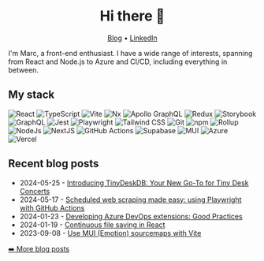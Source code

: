 <h1 align="center">Hi there 👋 </h1>

<p align="center">
  <a href="https://www.marcveens.nl">Blog</a> •
  <a href="https://www.linkedin.com/in/marcveens/">LinkedIn</a>
</p>

I'm Marc, a front-end enthusiast. I have a wide range of interests, spanning from React and Node.js to Azure and CI/CD, including everything in between.

## My stack

<p>
  <img alt="React" src="https://img.shields.io/badge/React-20232A?style=flat-square&logo=react&logoColor=61DAFB" />
  <img alt="TypeScript" src="https://img.shields.io/badge/TypeScript-007ACC?style=flat-square&logo=typescript&logoColor=white" />
  <img alt="Vite" src="https://img.shields.io/badge/Vite-%23646CFF?style=flat-square&logo=vite&logoColor=white" />
  <img alt="Nx" src="https://img.shields.io/badge/Nx-143055?style=flat-square&logo=nx&logoColor=white" />
  <img alt="Apollo GraphQL" src="https://img.shields.io/badge/Apollo%20GraphQL-311C87?style=flat-square&logo=apollo-graphql&logoColor=white" />
  <img alt="Redux" src="https://img.shields.io/badge/-Redux-764ABC?style=flat-square&logo=redux&logoColor=white" />
  <img alt="Storybook" src="https://img.shields.io/badge/Storybook-FF4785?style=flat-square&logo=storybook&logoColor=white" />
  <img alt="GraphQL" src="https://img.shields.io/badge/-GraphQL-E10098?style=flat-square&logo=graphql&logoColor=white" />
  <img alt="Jest" src="https://img.shields.io/badge/Jest-C21325?style=flat-square&logo=jest&logoColor=white" />
  <img alt="Playwright" src="https://img.shields.io/badge/Playwright-2EAD33?style=flat-square&logo=playwright&logoColor=white" />
  <img alt="Tailwind CSS" src="https://img.shields.io/badge/Tailwind%20CSS-06B6D4?style=flat-square&logo=tailwindcss&logoColor=white" />
  <img alt="Git" src="https://img.shields.io/badge/-Git-F05032?style=flat-square&logo=git&logoColor=white" />
  <img alt="npm" src="https://img.shields.io/badge/-npm-CB3837?style=flat-square&logo=npm&logoColor=white" />
  <img alt="Rollup" src="https://img.shields.io/badge/-Rollup-EC4A3F?style=flat-square&logo=rollup.js&logoColor=white" />
  <img alt="NodeJs" src="https://img.shields.io/badge/-Node.js-43853d?style=flat-square&logo=Node.js&logoColor=white" />
  <img alt="NextJS" src="https://img.shields.io/badge/Next.js-black?style=flat-square&logo=next.js&logoColor=white" />
  <img alt="GitHub Actions" src="https://img.shields.io/badge/GitHub%20Actions-%232671E5.svg?style=flat-square&logo=githubactions&logoColor=white" />
  <img alt="Supabase" src="https://img.shields.io/badge/Supabase-3ECF8E?style=flat-square&logo=supabase&logoColor=white" />
  <img alt="MUI" src="https://img.shields.io/badge/MUI-%230081CB.svg?style=flat-square&logo=mui&logoColor=white" />
  <img alt="Azure" src="https://img.shields.io/badge/Azure-%230072C6.svg?style=flat-square&logo=microsoftazure&logoColor=white" />
  <img alt="Vercel" src="https://img.shields.io/badge/Vercel-%23000000.svg?style=flat-square&logo=vercel&logoColor=white" />
</p>

## Recent blog posts

<!-- feed start -->
- 2024-05-25 - [Introducing TinyDeskDB: Your New Go-To for Tiny Desk Concerts](https://marcveens.nl/posts/introducing-tinydeskdb-com)
- 2024-05-17 - [Scheduled web scraping made easy: using Playwright with GitHub Actions](https://marcveens.nl/posts/scheduled-web-scraping-made-easy-using-playwright-with-github-actions)
- 2024-01-23 - [Developing Azure DevOps extensions: Good Practices](https://marcveens.nl/posts/developing-devops-extensions-good-practices)
- 2024-01-19 - [Continuous file saving in React](https://marcveens.nl/posts/continuous-saving-file-browser)
- 2023-09-08 - [Use MUI (Emotion) sourcemaps with Vite](https://marcveens.nl/posts/mui-sourcemaps-with-vite)
<!-- feed end -->

<p><a href="https://www.marcveens.nl">➡️ More blog posts</a></p>
